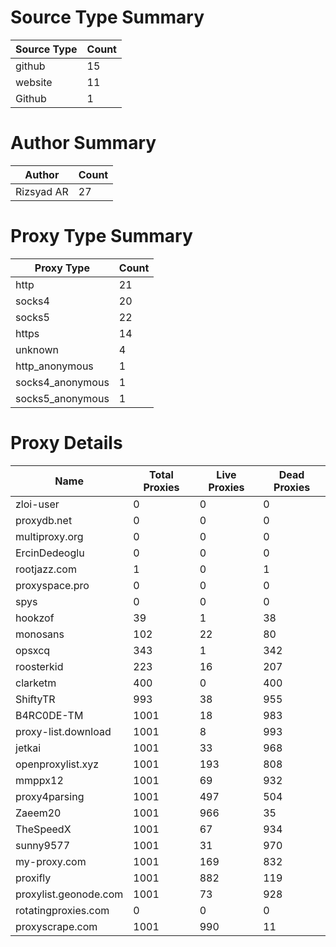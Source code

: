 # Source Type Summary

| Source Type | Count |
|-------------|-------|
| github | 15 |
| website | 11 |
| Github | 1 |


# Author Summary

| Author | Count |
|--------|-------|
| Rizsyad AR | 27 |


# Proxy Type Summary

| Proxy Type | Count |
|------------|-------|
| http | 21 |
| socks4 | 20 |
| socks5 | 22 |
| https | 14 |
| unknown | 4 |
| http_anonymous | 1 |
| socks4_anonymous | 1 |
| socks5_anonymous | 1 |


# Proxy Details

| Name | Total Proxies | Live Proxies | Dead Proxies |
|------|---------------|--------------|---------------|
| zloi-user | 0 | 0 | 0 |
| proxydb.net | 0 | 0 | 0 |
| multiproxy.org | 0 | 0 | 0 |
| ErcinDedeoglu | 0 | 0 | 0 |
| rootjazz.com | 1 | 0 | 1 |
| proxyspace.pro | 0 | 0 | 0 |
| spys | 0 | 0 | 0 |
| hookzof | 39 | 1 | 38 |
| monosans | 102 | 22 | 80 |
| opsxcq | 343 | 1 | 342 |
| roosterkid | 223 | 16 | 207 |
| clarketm | 400 | 0 | 400 |
| ShiftyTR | 993 | 38 | 955 |
| B4RC0DE-TM | 1001 | 18 | 983 |
| proxy-list.download | 1001 | 8 | 993 |
| jetkai | 1001 | 33 | 968 |
| openproxylist.xyz | 1001 | 193 | 808 |
| mmppx12 | 1001 | 69 | 932 |
| proxy4parsing | 1001 | 497 | 504 |
| Zaeem20 | 1001 | 966 | 35 |
| TheSpeedX | 1001 | 67 | 934 |
| sunny9577 | 1001 | 31 | 970 |
| my-proxy.com | 1001 | 169 | 832 |
| proxifly | 1001 | 882 | 119 |
| proxylist.geonode.com | 1001 | 73 | 928 |
| rotatingproxies.com | 0 | 0 | 0 |
| proxyscrape.com | 1001 | 990 | 11 |
